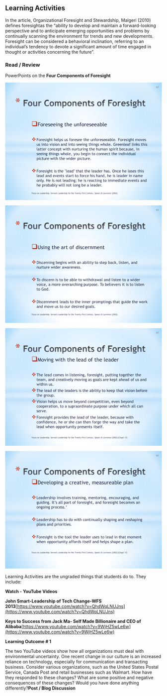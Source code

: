 ## **Learning Activities**

In the article, Organizational Foresight and Stewardship, Malgeri \(2010\) defines foresightas the “ability to develop and maintain a forward-looking perspective and to anticipate emerging opportunities and problems by continually scanning the environment for trends and new developments. Foresight can be considered a behavioral inclination, referring to an individual’s tendency to devote a significant amount of time engaged in thought or activities concerning the future”.

### **Read / Review**

PowerPoints on the **Four Components of Foresight**

![](/assets/Foresight-1.png)

![](/assets/Foresight-2.png)

![](/assets/Foresight-3.png)

![](/assets/Foresight-4.png)

Learning Activities are the ungraded things that students do to. They include:

**Watch - YouTube Videos**

**John Smart-Leadership of Tech Change-WFS 2013**[https://www.youtube.com/watch?v=QhdWqLNUJns](https://www.youtube.com/watch?v=QhdWqLNUJns)

**Keys to Success from Jack Ma- Self Made Billionaire and CEO of Alibaba**[https://www.youtube.com/watch?v=9WjHZ5wLe6w](https://www.youtube.com/watch?v=9WjHZ5wLe6w)

**Learning Outcome \# 1**

The two YouTube videos show how all organizations must deal with environmental uncertainty. One recent change in our culture is an increased reliance on technology, especially for communication and transacting business. Consider various organizations, such as the United States Postal Service, Canada Post and retail businesses such as Walmart. How have they responded to these changes? What are some positive and negative consequences of these changes? Would you have done anything differently?**Post / Blog Discussion**

